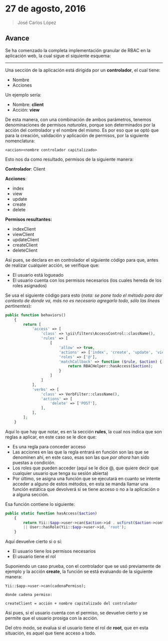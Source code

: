 # 27 de agosto, 2016

> José Carlos López

## Avance

Se ha comenzado la completa implementación granular de RBAC en la aplicación web, la cual sigue el siquiente esquema:

--------------------------------------------------------------------------------

Una sección de la aplicación está dirigida por un **controlador**, el cual tiene:

- Nombre
- Acciones

Un ejemplo sería:

- Nombre: **client**
- Acción: **view**

De esta manera, con una combinación de ambos parámetros, tenemos denominaciones de permisos _naturales_, porque son determinados por la acción del controlador y el nombre del mismo. Es por eso que se optó que para la creación, validación y aplicación de permisos, por la siguiente nomenclatura:

```
<accion><nombre controlador capitalizado>
```

Esto nos da como resultado, permisos de la siguiente manera:

**Controlador**: Client

**Acciones**:

- index
- view
- update
- create
- delete

**Permisos resultantes:**

- indexClient
- viewClient
- updateClient
- createClient
- deleteClient

Asi pues, se declara en en controlador el siguiente código para que, antes de realizar cualquier acción, se verifique que:

- El usuario está logueado
- El usuario cuenta con los permisos necesarios (los cuales hereda de los roles asignados)

Se usa el siguiente código para esto (_nota: se pone todo el método para dar contexto de donde va, más no es necesario agregarlo todo, sólo las líneas pertinentes_):

```php
public function behaviors()
    {
        return [
            'access' => [
                'class' => \yii\filters\AccessControl::className(),
                'rules' => [
                    [
                        'allow' => true,
                        'actions' => ['index', 'create', 'update', 'view'],
                        'roles' => ['@'],
                        'matchCallback' => function ($rule, $action) {
                            return RBACHelper::hasAccess($action);
                        }
                    ]
                ]
            ],
            'verbs' => [
                'class' => VerbFilter::className(),
                'actions' => [
                    'delete' => ['POST'],
                ],
            ],
        ];
    }
```

Aquí lo que hay que notar, es en la sección **rules**, la cual nos indica que son reglas a aplicar, en este caso se le dice que:

- Es una regla para conceder acceso
- Las acciones en las que la regla entrará en función son las que se denominen ahí, en este caso, esas son las que _por ahora_ han sido puestas a condición.
- Los roles que pueden acceder (aquí se le dice @, que quiere decir que cualquier usuario que tenga su sesión abierta)
- Por último, se asigna una función que se ejecutará en cuanto se intente acceder a alguno de estos métodos, en esta se manda llamar una función estática que devolverá si se tiene acceso o no a la aplicación o a alguna sección.

Esa función contiene lo siguiente:

```php
public static function hasAccess($action)
    {
        return Yii::$app->user->can($action->id . ucfirst($action->controller->id))
        || User::hasRole(Yii::$app->user->id, 'root');
    }
```

Aquí devuelve cierto si o sí:

- El usuario tiene los permisos necesarios
- El usuario tiene el rol

Suponiendo un caso prueba, con el controlador que se usó previamente de ejemplo y la acción **create**, la función se está evaluando de la siguiente manera:

```
Yii::$app->user->can(cadenaPermiso);

donde cadena permiso:

createClient = acción + nombre capitalizado del controlador
```

Así pues, si el usuario cuenta con el permiso, se devuelve cierto y se permite que el usuario prosiga con la acción.

Del otro modo, se evalua si el usuario tiene el rol de **root**, que en esta situación, es aquel que tiene acceso a todo.
